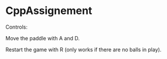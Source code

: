 # CppAssignement

Controls:

Move the paddle with A and D.

Restart the game with R (only works if there are no balls in play).
